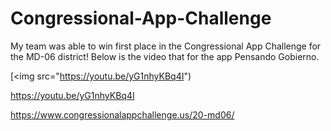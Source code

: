 # Congressional-App-Challenge
My team was able to win first place in the Congressional App Challenge for the MD-06 district! 
Below is the video that for the app Pensando Gobierno.

[<img src="https://youtu.be/yG1nhyKBq4I")


https://youtu.be/yG1nhyKBq4I

https://www.congressionalappchallenge.us/20-md06/
